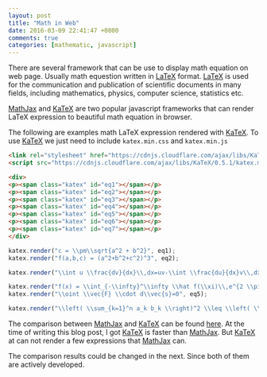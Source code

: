 ```yaml
---
layout: post
title: "Math in Web"
date: 2016-03-09 22:41:47 +0800
comments: true
categories: [mathematic, javascript]
---
```

There are several framework that can be use to display math equation on web page. Usually math equestion written in <a href="https://en.wikipedia.org/wiki/LaTeX">LaTeX</a> format. <a href="https://en.wikipedia.org/wiki/LaTeX">LaTeX</a> is used for the communication and publication of scientific documents in many fields, including mathematics, physics, computer science, statistics etc.

<a href="https://www.mathjax.org/">MathJax</a> and <a href="https://khan.github.io/KaTeX/">KaTeX</a> are two popular javascript frameworks that can render LaTeX expression to beautiful math equation in browser.

The following are examples math LaTeX expression rendered with <a href="https://khan.github.io/KaTeX/">KaTeX</a>.
To use <a href="https://khan.github.io/KaTeX/">KaTeX</a> we just need to include <code>katex.min.css</code> and <code>katex.min.js</code>

``` html KaTeX
<link rel="stylesheet" href="https://cdnjs.cloudflare.com/ajax/libs/KaTeX/0.5.1/katex.min.css"/>
<script src="https://cdnjs.cloudflare.com/ajax/libs/KaTeX/0.5.1/katex.min.js"></script>

<div>
<p><span class="katex" id="eq1"></span></p>
<p><span class="katex" id="eq2"></span></p>
<p><span class="katex" id="eq3"></span></p>
<p><span class="katex" id="eq4"></span></p>
<p><span class="katex" id="eq5"></span></p>
<p><span class="katex" id="eq6"></span></p>
<p><span class="katex" id="eq7"></span></p>
</div>

```
``` javascript KaTeX sample
katex.render("c = \\pm\\sqrt{a^2 + b^2}", eq1);
katex.render("f(a,b,c) = (a^2+b^2+c^2)^3", eq2);

katex.render("\\int u \\frac{dv}{dx}\\,dx=uv-\\int \\frac{du}{dx}v\\,dx", eq3);

katex.render("f(x) = \\int_{-\\infty}^\\infty \\hat f(\\xi)\\,e^{2 \\pi i \\xi x}", eq4);
katex.render("\\oint \\vec{F} \\cdot d\\vec{s}=0", eq5);

katex.render("\\left( \\sum_{k=1}^n a_k b_k \\right)^2 \\leq \\left( \\sum_{k=1}^n a_k^2 \\right) \\left( \\sum_{k=1}^n b_k^2 \\right)", eq6);
```


<link rel="stylesheet" href="https://cdnjs.cloudflare.com/ajax/libs/KaTeX/0.5.1/katex.min.css"/>
<script src="https://cdnjs.cloudflare.com/ajax/libs/KaTeX/0.5.1/katex.min.js"></script>



<div>
<p><span class="katex" id="eq1"></span></p>
<p><span class="katex" id="eq2"></span></p>
<p><span class="katex" id="eq3"></span></p>
<p><span class="katex" id="eq4"></span></p>
<p><span class="katex" id="eq5"></span></p>
<p><span class="katex" id="eq6"></span></p>
<p><span class="katex" id="eq7"></span></p>
</div>

<script>

    katex.render("c = \\pm\\sqrt{a^2 + b^2}", eq1);
    katex.render("f(a,b,c) = (a^2+b^2+c^2)^3", eq2);

    katex.render("\\int u \\frac{dv}{dx}\\,dx=uv-\\int \\frac{du}{dx}v\\,dx", eq3);

    katex.render("f(x) = \\int_{-\\infty}^\\infty \\hat f(\\xi)\\,e^{2 \\pi i \\xi x}", eq4);
    katex.render("\\oint \\vec{F} \\cdot d\\vec{s}=0", eq5);

    katex.render("\\left( \\sum_{k=1}^n a_k b_k \\right)^2 \\leq \\left( \\sum_{k=1}^n a_k^2 \\right) \\left( \\sum_{k=1}^n b_k^2 \\right)", eq6);
</script>

The comparison between <a href="https://www.mathjax.org/">MathJax</a> and <a href="https://khan.github.io/KaTeX/">KaTeX</a> can be found <a href="http://www.intmath.com/cg5/katex-mathjax-comparison.php">here</a>. At the time of writing this blog post, I got <a href="https://khan.github.io/KaTeX/">KaTeX</a> is faster than <a href="https://www.mathjax.org/">MathJax</a>. But <a href="https://khan.github.io/KaTeX/">KaTeX</a> at can not render a few expressions that <a href="https://www.mathjax.org/">MathJax</a> can.

The comparison results could be changed in the next. Since both of them are actively developed.
